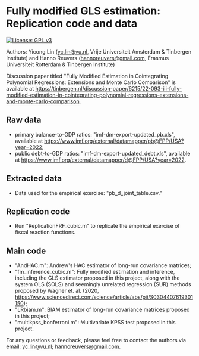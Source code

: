# Fully modified GLS estimation: Replication code and data
<!-- badges: start -->
[![License: GPL v3](https://img.shields.io/badge/License-GPLv3-blue.svg)](https://www.gnu.org/licenses/gpl-3.0)
<!-- badges: end -->

Authors: Yicong Lin (yc.lin@vu.nl, Vrije Universiteit Amsterdam & Tinbergen Institute) and Hanno Reuvers (hannoreuvers@gmail.com, Erasmus Universiteit Rotterdam & Tinbergen Institute)

Discussion paper titled "Fully Modified Estimation in Cointegrating Polynomial Regressions: Extensions and Monte Carlo Comparison" is available at https://tinbergen.nl/discussion-paper/6215/22-093-iii-fully-modified-estimation-in-cointegrating-polynomial-regressions-extensions-and-monte-carlo-comparison.  

## Raw data
- primary balance-to-GDP ratios: "imf-dm-export-updated_pb.xls", available at https://www.imf.org/external/datamapper/pb@FPP/USA?year=2022;
- public debt-to-GDP ratios: "imf-dm-export-updated_debt.xls", available at https://www.imf.org/external/datamapper/d@FPP/USA?year=2022.

## Extracted data
- Data used for the empirical exercise: "pb_d_joint_table.csv."

## Replication code
- Run "ReplicationFRF_cubic.m" to replicate the empirical exercise of fiscal reaction functions.

## Main code
- "AndHAC.m": Andrew's HAC estimator of long-run covariance matrices;
- "fm_inference_cubic.m": Fully modified estimation and inference, including the GLS estimator proposed in this project, along with the system OLS (SOLS) and seemingly unrelated regression (SUR) methods proposed by Wagner et. al. (2020, https://www.sciencedirect.com/science/article/abs/pii/S0304407619301150);  
- "LRbiam.m": BIAM estimator of long-run covariance matrices proposed in this project;
- "multikpss_bonferroni.m": Multivariate KPSS test proposed in this project.




For any questions or feedback, please feel free to contact the authors via email: 
yc.lin@vu.nl;
hannoreuvers@gmail.com.
